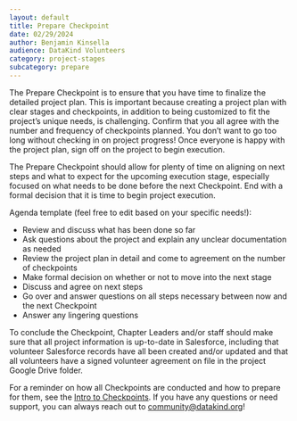 ```yaml
---
layout: default
title: Prepare Checkpoint
date: 02/29/2024
author: Benjamin Kinsella
audience: DataKind Volunteers
category: project-stages
subcategory: prepare
---
```


The Prepare Checkpoint is to ensure that you have time to finalize the detailed project plan. This is important because creating a project plan with clear stages and checkpoints, in addition to being customized to fit the project’s unique needs, is challenging. Confirm that you all agree with the number and frequency of checkpoints planned. You don’t want to go too long without checking in on project progress! Once everyone is happy with the project plan, sign off on the project to begin execution.


The Prepare Checkpoint should allow for plenty of time on aligning on next steps and what to expect for the upcoming execution stage, especially focused on what needs to be done before the next Checkpoint. End with a formal decision that it is time to begin project execution.


Agenda template (feel free to edit based on your specific needs!):


* Review and discuss what has been done so far
* Ask questions about the project and explain any unclear documentation as needed
* Review the project plan in detail and come to agreement on the number of checkpoints
* Make formal decision on whether or not to move into the next stage
* Discuss and agree on next steps
* Go over and answer questions on all steps necessary between now and the next Checkpoint
* Answer any lingering questions


To conclude the Checkpoint, Chapter Leaders and/or staff should make sure that all project information is up\-to\-date in Salesforce, including that volunteer Salesforce records have all been created and/or updated and that all volunteers have a signed volunteer agreement on file in the project Google Drive folder. 


For a reminder on how all Checkpoints are conducted and how to prepare for them, see the [Intro to Checkpoints](https://playbook.datakind.org/playbook/articles/127/introduction-to-checkpoints). If you have any questions or need support, you can always reach out to community@datakind.org! 